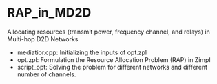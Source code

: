 # RAP_in_MD2D
Allocating resources (transmit power, frequency channel, and relays) in Multi-hop D2D Networks
- mediatior.cpp: Initializing the inputs of opt.zpl
- opt.zpl: Formulation the Resource Allocation Problem (RAP) in Zimpl 
- script_opt: Solving the problem for different networks and different number of channels.
